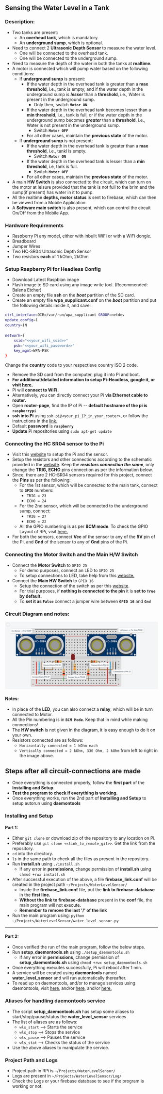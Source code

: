 ## Sensing the Water Level in a Tank
### Description:
* Two tanks are present:
	* An **overhead tank**, which is mandatory.
	* An **underground sump**, which is optional. 
* Need to connect 2 **Ultrasonic Depth Sensor** to measure the water level. 
	* One will be connected to the overhead tank. 
	* One will be connected to the underground sump. 
* Need to measure the depth of the water in both the tanks at **realtime**.
* A motor is connected which will pump water based on the following conditions:
	* If **underground sump** is present:
		* If the water depth in the overhead tank is greater than a **max threshold**, i.e., tank is empty, and if the water depth in the underground sump is _**lesser**_ than a **threshold**, i.e., Water is present in the underground sump.
			* Only then, switch **`Motor ON`**
		* If the water depth in the overhead tank becomes lesser than a **min threshold**, i.e., tank is full, or if the water depth in the underground sump becomes _**greater**_ than a **threshold**, i.e., Water is not present in the underground sump.
			* Switch **`Motor OFF`**
		* For all other cases, maintain the **previous state** of the motor.
	* If **underground sump** is not present:
		* If the water depth in the overhead tank is greater than a **max threshold**, i.e., tankl is empty.
			* Switch **`Motor ON`**
		* If the water depth in the overhead tank is lesser than a **min threshold**, i.e, tank is full.
			* Switch **`Motor OFF`**
		* For all other cases, maintain the **previous state** of the motor.
* A main **HW Switch** is also connected to the circuit, which can turn on the motor at leisure provided that the tank is not full to the brim and the sump(if present) has water in it to pump. 
* All the realtime **depths, motor status** is sent to firebase, which can then be viewed from a Mobile Application. 
* A **Software main switch** is also present, which can control the circuit On/Off from the Mobile App. 


### Hardware Requirements
* Raspberry Pi any model, either with inbuilt WiFi or with a WiFi dongle.
* Breadboard
* Jumper Wires
* Two HC-SR04 Ultrasonic Depth Sensor
* Two resistors **each** of 1 kOhm, 2kOhm


### Setup Raspberry Pi for Headless Config
* Download Latest Raspbian image
* Flash image to SD card using any image write tool. (Recommended: Balena Etcher)
* Create an empty file **ssh** on the _**boot**_ partition of the SD card. 
* Create an empty file **wpa_supplicant.conf** on the _**boot**_ partition and put the following details inside it, and save:
```bash
ctrl_interface=DIR=/var/run/wpa_supplicant GROUP=netdev
update_config=1
country=IN

network={
	ssid="<<your_wifi_ssid>>"
	psk="<<your_wifi_password>>"
	key_mgmt=WPA-PSK
}
```
Change the **country** code to your respectieve country ISO 2 code. 
* Remove the SD card from the computer, plug it into Pi and boot. 
* **For additional/detailed information to setup Pi-Headless, google it, or visit [here.](https://desertbot.io/blog/headless-raspberry-pi-3-bplus-ssh-wifi-setup)**
* Pi will **connect to WiFi.**
* Alternatively, you can directly connect your Pi **via Ethernet cable to router.**
* Open **router-page**, find the IP of Pi -- **default hostname of the pi is `raspberrypi`**
* **ssh into Pi** using `ssh pi@<your_pi_IP_in_your_router>`, or follow the instructions in the [link.](https://desertbot.io/blog/headless-raspberry-pi-3-bplus-ssh-wifi-setup) 
* Default **password** is **`raspberry`**
* **Update** Pi repositories using `sudo apt-get update`


### Connecting the **HC SR04** sensor to the Pi
* Visit this [website](https://www.modmypi.com/blog/hc-sr04-ultrasonic-range-sensor-on-the-raspberry-pi) to setup the Pi and the sensor. 
* Setup the resistors and other connections according to the schematic provided in the [website](https://www.modmypi.com/blog/hc-sr04-ultrasonic-range-sensor-on-the-raspberry-pi). Keep the _**resistors connection the same**_, only change the **TRIG, ECHO** pins connection as per the information below.
* Since, there are 2 HC-SR04 sensors required for this project, connect the **Pins** as per the following:
	* For the 1st sensor, which will be connected to the main tank, connect to **`GPIO`** numbers:
		* `TRIG = 23`
		* `ECHO = 24`
	* For the 2nd sensor, which will be connected to the underground sump, connect:
		* `TRIG = 27`
		* `ECHO = 22`
	* All the GPIO numbering is as per **BCM mode**. To check the GPIO Layout of RPi, visit [here.](https://pinout.xyz/)
* For both the sensors, connect **Vcc** of the sensor to any of the **5V** pin of the Pi, and **Gnd** of the sensor to any of **Gnd** pins of the Pi.


### Connecting the Motor Switch and the Main H/W Switch
* Connect the **Motor Switch** to `GPIO 25`
	* For demo purposes, connect an LED to `GPIO 25`
	* To setup connections to LED, take help from this [website.](https://thepihut.com/blogs/raspberry-pi-tutorials/27968772-turning-on-an-led-with-your-raspberry-pis-gpio-pins)
* Connect the **Main HW Switch** to `GPIO 16`
	* Setup the connection of the switch as per this [website](https://electrosome.com/using-switch-raspberry-pi/).
	* For trial purposes, if **nothing is connected to the pin** it is **set to `True` by default.**
	* To **set it as `False`** connect a jumper wire between **`GPIO 16`** and **`Gnd`**

### Circuit Diagram and notes:
![Circuit Diagram](https://github.com/biplobmanna/water_level_sensor/blob/master/Circuit%20Diagram.png)
#### Notes:
* In place of the **LED**, you can also connect a **relay**, which will be in turn connected to Motor.
* All the Pin numbering is in **`BCM Mode`**. Keep that in mind while making connections!
* The **HW switch** is not given in the diagram, it is easy enough to do it on your own. 
* Resistors connected are as follows:
	* `Horizontally connected = 1 kOhm each`
	* `Vertically connected = 2 kOhm, 330 Ohm, 2 kOhm` from left to right in the image above.


## Steps after all circuit-connections are made
* Once everything is connected properly, follow the **first part** of the **Installing and Setup**. 
* __Test the program to check if everything is working.__
* Once everything works, run the 2nd part of **Installing and Setup** to setup autorun using **daemontools**


### Installing and Setup
#### Part 1:
* Either `git clone` or download zip of the repository to any location on Pi. 
* Preferably use `git clone <<link_to_remote_git>>`. Get the link from the repository. 
* `cd` into the directory.
* `ls` in the same path to check all the files as present in the repository. 
* Run **install.sh** using `./install.sh`
	* If any error in **permissions**, change permission of **install.sh** using `chmod +rwx install.sh`
* After successful execution of the above, a file **firebase_link.conf** will be created in the project path `~/Projects/WaterLevelSensor/`
	* Inside the **firebase_link.conf** file, put the **link to firebase-database** in the **first line.**
	* **Without the link to firebase-database** present in the **conf** file, the main program will not execute.
	* **Remember to remove the last '/' of the link**
* Run the main program using: `python ~/Projects/WaterLevelSensor/water_level_sensor.py`
* *******************************************************************************************
#### Part 2:
* Once verified the run of the main program, follow the below steps.
* Run **setup_daemontools.sh** using `./setup_daemontools.sh`
	* If any error in **permissions**, change permission of **setup_daemontools.sh** using `chmod +rwx setup_daemontools.sh`
* Once everything executes successfully, Pi will reboot after 1 min. 
* A service will be created using **daemontools** named **water_level_sensor** and will run automatically thereafter. 
* To read up on daemontools, and/or to manage services using daemontools, visit [here](http://samliu.github.io/2017/01/10/daemontools-cheatsheet.html), and/or [here](https://cr.yp.to/daemontools.html), and/or [here.](https://isotope11.com/blog/manage-your-services-with-daemontools)


### Aliases for handling daemontools service
* The script **setup_daemontools.sh** has setup some aliases to start/stop/pause/status the **water_level_sensor** services
* The list of aliases are as follows:
	* `wls_start` --> Starts the service
	* `wls_stop`  --> Stops the service
	* `wls_pause` --> Pauses the service
	* `wls_stat`  --> Checks the status of the service
* Use the above aliases to manipulate the service.


### Project Path and Logs
* Project path in RPi is `~/Projects/WaterLevelSensor/`
* Logs are present in `~/Projects/WaterLevelSensor/Log/`
* Check the Logs or your firebase database to see if the program is working or not. 
